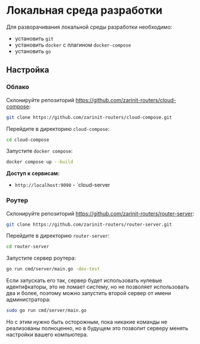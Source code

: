 # Локальная среда разработки

Для разворачивания локальной среды разработки необходимо:

- установить `git`
- установить `docker` с плагином `docker-compose`
- установить `go`

## Настройка

### Облако

Склонируйте репозиторий <https://github.com/zarinit-routers/cloud-compose>:

```bash
git clone https://github.com/zarinit-routers/cloud-compose.git
```

Перейдите в директорию `cloud-compose`:

```bash
cd cloud-compose
```

Запустите `docker compose`:

```bash
docker compose up --build
```

**Доступ к сервисам:**

- `http://localhost:9090` - `cloud-server

### Роутер

Склонируйте репозиторий <https://github.com/zarinit-routers/router-server>:

```bash
git clone https://github.com/zarinit-routers/router-server.git
```

Перейдите в директорию `router-server`:

```bash
cd router-server
```

Запустите сервер роутера:

```bash
go run cmd/server/main.go -dev-test
```

Если запускать его так, сервер будет использовать нулевые идентифкаторы, это не ломает систему, но не позволяет использовать два и более, поэтому можно запустить второй сервер от имени администратора:

```bash
sudo go run cmd/server/main.go
```

Но с этим нужно быть осторожным, пока никакие команды не реализованы полноценно, но в будущем это позволит серверу менять настройки вашего компьютера.
